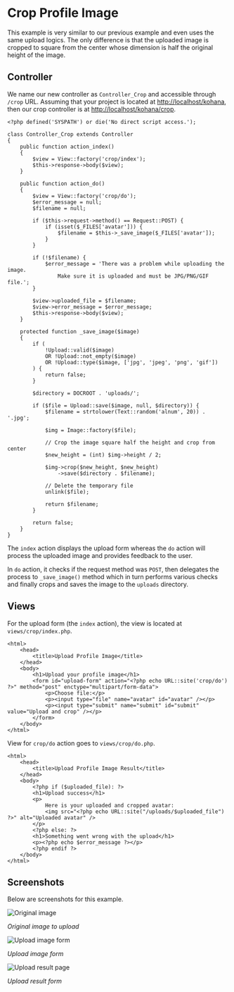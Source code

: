 # Crop Profile Image

This example is very similar to our previous example and even uses the same upload logics. The only difference is that the uploaded image is cropped to square from the center whose dimension is half the original height of the image.

## Controller

We name our new controller as `Controller_Crop` and accessible through `/crop` URL. Assuming that your project is located at [http://localhost/kohana](http://localhost/kohana), then our crop controller is at [http://localhost/kohana/crop](http://localhost/kohana/crop).

~~~
<?php defined('SYSPATH') or die('No direct script access.');

class Controller_Crop extends Controller
{
    public function action_index()
    {
        $view = View::factory('crop/index');
        $this->response->body($view);
    }

    public function action_do()
    {
        $view = View::factory('crop/do');
        $error_message = null;
        $filename = null;

        if ($this->request->method() == Request::POST) {
            if (isset($_FILES['avatar'])) {
                $filename = $this->_save_image($_FILES['avatar']);
            }
        }

        if (!$filename) {
            $error_message = 'There was a problem while uploading the image.
                Make sure it is uploaded and must be JPG/PNG/GIF file.';
        }

        $view->uploaded_file = $filename;
        $view->error_message = $error_message;
        $this->response->body($view);
    }

    protected function _save_image($image)
    {
        if (
            !Upload::valid($image)
            OR !Upload::not_empty($image)
            OR !Upload::type($image, ['jpg', 'jpeg', 'png', 'gif'])
        ) {
            return false;
        }

        $directory = DOCROOT . 'uploads/';

        if ($file = Upload::save($image, null, $directory)) {
            $filename = strtolower(Text::random('alnum', 20)) . '.jpg';

            $img = Image::factory($file);

            // Crop the image square half the height and crop from center
            $new_height = (int) $img->height / 2;

            $img->crop($new_height, $new_height)
                ->save($directory . $filename);

            // Delete the temporary file
            unlink($file);

            return $filename;
        }

        return false;
    }
}
~~~

The `index` action displays the upload form whereas the `do` action will process the uploaded image and provides feedback to the user.

In `do` action, it checks if the request method was `POST`, then delegates the process to `_save_image()` method which in turn performs various checks and finally crops and saves the image to the `uploads` directory.

## Views

For the upload form (the `index` action), the view is located at `views/crop/index.php`.

~~~
<html>
    <head>
        <title>Upload Profile Image</title>
    </head>
    <body>
        <h1>Upload your profile image</h1>
        <form id="upload-form" action="<?php echo URL::site('crop/do') ?>" method="post" enctype="multipart/form-data">
            <p>Choose file:</p>
            <p><input type="file" name="avatar" id="avatar" /></p>
            <p><input type="submit" name="submit" id="submit" value="Upload and crop" /></p>
        </form>
    </body>
</html>
~~~

View for `crop/do` action goes to `views/crop/do.php`.

~~~
<html>
    <head>
        <title>Upload Profile Image Result</title>
    </head>
    <body>
        <?php if ($uploaded_file): ?>
        <h1>Upload success</h1>
        <p>
            Here is your uploaded and cropped avatar:
            <img src="<?php echo URL::site("/uploads/$uploaded_file") ?>" alt="Uploaded avatar" />
        </p>
        <?php else: ?>
        <h1>Something went wrong with the upload</h1>
        <p><?php echo $error_message ?></p>
        <?php endif ?>
    </body>
</html>
~~~

## Screenshots

Below are screenshots for this example.

![Original image](crop_orig.jpg)

_Original image to upload_

![Upload image form](crop_form.jpg)

_Upload image form_

![Upload result page](crop_result.jpg)

_Upload result form_